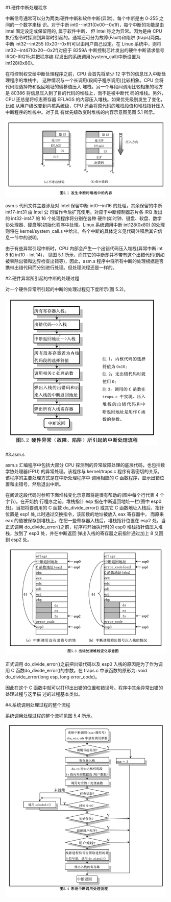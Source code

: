 #1.硬件中断处理程序

中断信号通常可以分为两类:硬件中断和软件中断(异常)。每个中断是由 0-255 之间的一个数字来标 识。对于中断 int0--int31(0x00--0x1f)，每个中断的功能是由 Intel 固定设定或保留用的, 属于软件中断， 但 Intel 称之为异常。因为是由 CPU 执行指令时探测到异常时引起的。通常还可分为故障(Fault)和陷阱 (traps)两类。中断 int32--int255 (0x20--0xff)可以由用户自己设定。在 Linux 系统中，则将 int32--int47(0x20--0x2f)对应于 8259A 中断控制芯片发出的硬件中断请求信号 IRQ0-IRQ15;并把程序编 程发出的系统调用(system_call)中断设置为 int128(0x80)。

在将控制权交给中断处理程序之前，CPU 会首先将至少 12 字节的信息压入中断处理程序的堆栈中。 这种情况与一个长调用(段间子程序调用)比较相象。CPU 会将代码段选择符和返回地址的偏移值压入 堆栈。另一个与段间调用比较相象的地方是 80386 将信息压入到了目的代码的堆栈上，而不是被中断代 码的堆栈。另外，CPU 还总是将标志寄存器 EFLAGS 的内容压入堆栈。如果优先级别发生了变化，比如 从用户级改变到内核系统级，CPU 还会将原代码的堆栈段值和堆栈指针压入中断程序的堆栈中。对于具 有优先级改变时堆栈的内容示意图见图 5.1 所示。

![](res/t5.1.png)

asm.s 代码文件主要涉及对 Intel 保留中断 int0--int16 的处理，其余保留的中断 int17-int31 由 Intel 公 司留作今后扩充使用。对应于中断控制器芯片各 IRQ 发出的 int32-int47 的 16 个处理程序将分别在各种 硬件(如时钟、键盘、软盘、数学协处理器、硬盘等)初始化程序中处理。Linux 系统调用中断 int128(0x80) 的处理则将在 kernel/system_call.s 中给出。各个中断的具体定义见代码注释后其它信息一节中的说明。

由于有些异常引起中断时，CPU 内部会产生一个出错代码压入堆栈(异常中断 int 8 和 int10 - int 14)， 见图 5.1 所示，而其它的中断却并不带有这个出错代码(例如被零除出错和边界检查出错等)，因此，asm.s 程序中将所有中断的处理根据是否携带出错代码而分别进行处理。但处理流程还是一样的。

#2.硬件异常所引起的中断的处理过程

对一个硬件异常所引起的中断的处理过程见下度所示(图 5.2)。

![](res/t5.2.png)

#3.asm.s

asm.s 汇编程序中包括大部分 CPU 探测到的异常故障处理的底层代码，也包括数学协处理器(FPU) 的异常处理。该程序与 kernel/traps.c 程序有着密切的关系。该程序的主要处理方式是在中断处理程序中 调用相应的 C 函数程序，显示出错位置和出错号，然后退出中断。

在阅读这段代码时参照下面堆栈变化示意图将是很有帮助的(图中每个行代表 4 个字节)。在开始执 行程序之前，堆栈指针 esp 指在中断返回地址一栏(图中 esp0 处)。当把将要调用的 C 函数 do_divide_error() 或其它 C 函数地址入栈后，指针位置是 esp1 处,此时通过交换指令，该函数的地址被放入 eax 寄存器中， 而原来 eax 的值被保存到堆栈上。在把一些寄存器入栈后，堆栈指针位置在 esp2 处。当正式调用 do_divide_error()之前，程序将开始执行时的 esp0 堆栈指针值压入堆栈，放到了 esp3 处，并在中断返回 弹出入栈的寄存器之前指针通过加上 8 又回到 esp2 处。

![](res/t5.3.png)

正式调用 do_divide_error()之前把出错代码以及 esp0 入栈的原因是为了作为调用 C 函数do_divide_error()的参数。在 traps.c 中该函数的原形为:
void do_divide_error(long esp, long error_code)。

因此在这个 C 函数中就可以打印出出错的位置和错误号。程序中其余异常出错的处理过程与这里描 述的过程基本类似。

#4.系统调用处理过程的整个流程

系统调用处理过程的整个流程见图 5.4 所示。

![](res/t5.4.png)